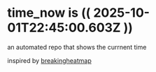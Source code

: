# time_now is (( 2025-10-01T22:45:00.603Z ))

an automated repo that shows the currnent time

inspired by [breakingheatmap](https://github.com/breakingheatmap/breakingheatmap)